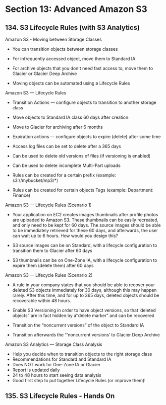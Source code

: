 # Section 13: Advanced Amazon S3

## 134. S3 Lifecycle Rules (with S3 Analytics)

Amazon S3 - Moving between Storage Classes

- You can transition objects between storage classes

- For infrequently accessed object, move them to Standard IA

- For archive objects that you don't need fast access to, move them to Glacier or Glacier Deep Archive

- Moving objects can be automated using a Lifecycle Rules

Amazon S3 — Lifecycle Rules

- Transition Actions — configure objects to transition to another storage class
 - Move objects to Standard IA class 60 days after creation
 - Move to Glacier for archiving after 6 months

- Expiration actions — configure objects to expire (delete) after some time
 - Access log files can be set to delete after a 365 days
 - Can be used to delete old versions of files (if versioning is enabled)
 - Can be used to delete incomplete Multi-Part uploads

- Rules can be created for a certain prefix (example: s3://mybucket/mp3/*)
- Rules can be created for certain objects Tags (example: Department: Finance)

Amazon S3 — Lifecycle Rules (Scenario 1)

- Your application on EC2 creates images thumbnails after profile photos are uploaded to Amazon S3. These thumbnails can be easily recreated, and only need to be kept for 60 days. The source images should be able to be immediately retrieved for these 60 days, and afterwards, the user can wait up to 6 hours. How would you design this?

- S3 source images can be on Standard, with a lifecycle configuration to transition them to Glacier after 60 days

- S3 thumbnails can be on One-Zone IA, with a lifecycle configuration to expire them (delete them) after 60 days

Amazon S3 — Lifecycle Rules (Scenario 2)

- A rule in your company states that you should be able to recover your deleted S3 objects immediately for 30 days, although this may happen rarely. After this time, and for up to 365 days, deleted objects should be recoverable within 48 hours.

- Enable S3 Versioning in order to have object versions, so that ‘deleted objects” are in fact hidden by a‘‘delete marker” and can be recovered
- Transition the “noncurrent versions” of the object to Standard IA
- Transition afterwards the “‘noncurrent versions’ to Glacier Deep Archive

Amazon S3 Analytics — Storage Class Analysis

- Help you decide when to transition objects to the right storage class
- Recommendations for Standard and Standard IA
 - Does NOT work for One-Zone IA or Glacier
- Report is updated daily
- 24 to 48 hours to start seeing data analysis
- Good first step to put together Lifecycle Rules (or improve them)!

## 135. S3 Lifecycle Rules - Hands On